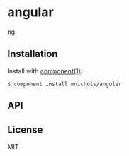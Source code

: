
# angular

  ng

## Installation

  Install with [component(1)](http://component.io):

    $ component install mnichols/angular

## API



## License

  MIT
